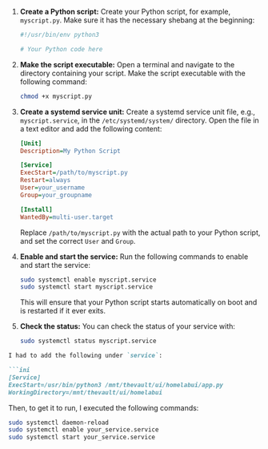 1. **Create a Python script:**
   Create your Python script, for example, `myscript.py`. Make sure it has the necessary shebang at the beginning:

   ```python
   #!/usr/bin/env python3

   # Your Python code here
   ```

2. **Make the script executable:**
   Open a terminal and navigate to the directory containing your script. Make the script executable with the following command:

   ```bash
   chmod +x myscript.py
   ```

3. **Create a systemd service unit:**
   Create a systemd service unit file, e.g., `myscript.service`, in the `/etc/systemd/system/` directory. Open the file in a text editor and add the following content:

   ```ini
   [Unit]
   Description=My Python Script

   [Service]
   ExecStart=/path/to/myscript.py
   Restart=always
   User=your_username
   Group=your_groupname

   [Install]
   WantedBy=multi-user.target
   ```

   Replace `/path/to/myscript.py` with the actual path to your Python script, and set the correct `User` and `Group`.

4. **Enable and start the service:**
   Run the following commands to enable and start the service:

   ```bash
   sudo systemctl enable myscript.service
   sudo systemctl start myscript.service
   ```

   This will ensure that your Python script starts automatically on boot and is restarted if it ever exits.

5. **Check the status:**
   You can check the status of your service with:

   ```bash
   sudo systemctl status myscript.service
   ```

```markdown
I had to add the following under `service`:

```ini
[Service]
ExecStart=/usr/bin/python3 /mnt/thevault/ui/homelabui/app.py
WorkingDirectory=/mnt/thevault/ui/homelabui
```

Then, to get it to run, I executed the following commands:

```bash
sudo systemctl daemon-reload
sudo systemctl enable your_service.service
sudo systemctl start your_service.service
```
```